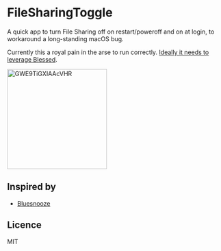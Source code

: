 # FileSharingToggle

A quick app to turn File Sharing off on restart/poweroff and on at login, to workaround a long-standing macOS bug.

Currently this a royal pain in the arse to run correctly. [Ideally it needs to leverage Blessed](https://github.com/gingerbeardman/FileSharingToggle/issues/1).

<img width="233" alt="GWE9TiGXIAAcVHR" src="https://github.com/user-attachments/assets/dc4a8ced-cf7b-421b-97ab-1e7c78b12615">

## Inspired by

- [Bluesnooze](https://github.com/odlp/bluesnooze)

## Licence

MIT

